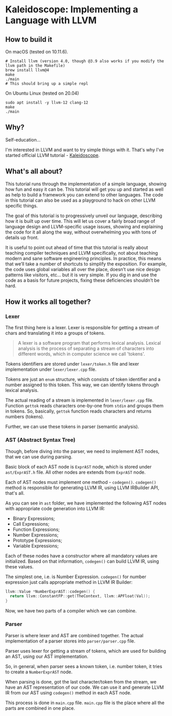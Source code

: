 # Kaleidoscope: Implementing a Language with LLVM

## How to build it
On macOS (tested on 10.11.6).
~~~
# Install llvm (version 4.0, though @3.9 also works if you modify the llvm path in the Makefile)
brew install llvm@4
make
./main
# This should bring up a simple repl
~~~

On Ubuntu Linux (tested on 20.04)
~~~
sudo apt install -y llvm-12 clang-12
make
./main
~~~

## Why?

Self-education...

I'm interested in LLVM and want to try simple things with it.
That's why I've started official LLVM tutorial - [Kaleidoscope](http://llvm.org/docs/tutorial).

## What's all about?

This tutorial runs through the implementation of a simple language, showing how fun and easy it can be.
This tutorial will get you up and started as well as help to build a framework you can extend to other languages.
The code in this tutorial can also be used as a playground to hack on other LLVM specific things.

The goal of this tutorial is to progressively unveil our language, describing how it is built up over time.
This will let us cover a fairly broad range of language design and LLVM-specific usage issues, showing and explaining the code for it all along the way, without overwhelming you with tons of details up front.

It is useful to point out ahead of time that this tutorial is really about teaching compiler techniques and LLVM specifically, not about teaching modern and sane software engineering principles.
In practice, this means that we’ll take a number of shortcuts to simplify the exposition.
For example, the code uses global variables all over the place, doesn’t use nice design patterns like visitors, etc... but it is very simple.
If you dig in and use the code as a basis for future projects, fixing these deficiencies shouldn’t be hard.

## How it works all together?

### Lexer

The first thing here is a lexer.
Lexer is responsible for getting a stream of chars and translating it into a groups of tokens.

> A lexer is a software program that performs lexical analysis. Lexical analysis is the process of separating a stream of characters into different words, which in computer science we call 'tokens'.

Tokens identifiers are stored under `lexer/token.h` file and lexer implementation under `lexer/lexer.cpp` file.

Tokens are just an `enum` structure, which consists of token identifier and a number assigned to this token.
This way, we can identify tokens through lexical analysis.

The actual reading of a stream is implemented in `lexer/lexer.cpp` file.
Function `gettok` reads characters one-by-one from `stdin` and groups them in tokens.
So, basically, `gettok` function reads characters and returns numbers (tokens).

Further, we can use these tokens in parser (semantic analysis).

### AST (Abstract Syntax Tree)

Though, before diving into the parser, we need to implement AST nodes, that we can use during parsing.

Basic block of each AST node is `ExprAST` node, which is stored under `ast/ExprAST.h` file.
All other nodes are extends from `ExprAST` node.

Each of AST nodes must implement one method - `codegen()`.
`codegen()` method is responsible for generating LLVM IR, using LLVM IRBuilder API, that's all.

As you can see in `ast` folder, we have implemented the following AST nodes with appropriate code generation into LLVM IR:

- Binary Expressions;
- Call Expressions;
- Function Expressions;
- Number Expressions;
- Prototype Expressions;
- Variable Expressions;

Each of these nodes have a constructor where all mandatory values are initialized.
Based on that information, `codegen()` can build LLVM IR, using these values.

The simplest one, i.e. is Number Expression.
`codegen()` for number expression just calls appropriate method in LLVM IR Builder:

```c++
llvm::Value *NumberExprAST::codegen() {
  return llvm::ConstantFP::get(TheContext, llvm::APFloat(Val));
}
```

Now, we have two parts of a compiler which we can combine.

### Parser

Parser is where lexer and AST are combined together.
The actual implementation of a parser stores into `parser/parser.cpp` file.

Parser uses lexer for getting a stream of tokens, which are used for building an AST, using our AST implementation.

So, in general, when parser sees a known token, i.e. number token, it tries to create a `NumberExprAST` node.

When parsing is done, got the last character/token from the stream, we have an AST representation of our code.
We can use it and generate LLVM IR from our AST using `codegen()` method in each AST node.

This process is done in `main.cpp` file.
`main.cpp` file is the place where all the parts are combined in one place.
